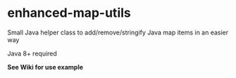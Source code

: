 # enhanced-map-utils

Small Java helper class to add/remove/stringify Java map items in an easier way

Java 8+ required

**See Wiki for use example**
